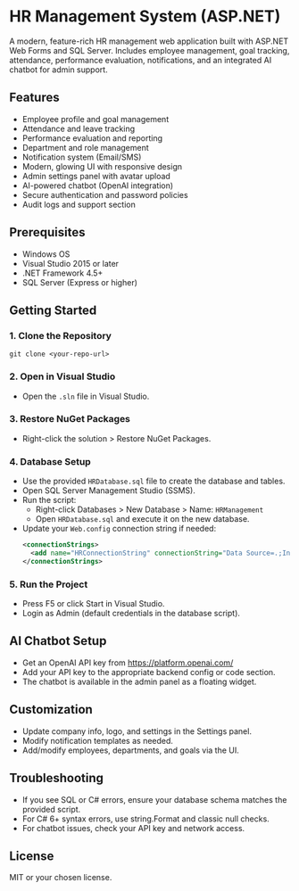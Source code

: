 # HR Management System (ASP.NET)

A modern, feature-rich HR management web application built with ASP.NET Web Forms and SQL Server. Includes employee management, goal tracking, attendance, performance evaluation, notifications, and an integrated AI chatbot for admin support.

## Features
- Employee profile and goal management
- Attendance and leave tracking
- Performance evaluation and reporting
- Department and role management
- Notification system (Email/SMS)
- Modern, glowing UI with responsive design
- Admin settings panel with avatar upload
- AI-powered chatbot (OpenAI integration)
- Secure authentication and password policies
- Audit logs and support section

## Prerequisites
- Windows OS
- Visual Studio 2015 or later
- .NET Framework 4.5+
- SQL Server (Express or higher)

## Getting Started

### 1. Clone the Repository
```
git clone <your-repo-url>
```

### 2. Open in Visual Studio
- Open the `.sln` file in Visual Studio.

### 3. Restore NuGet Packages
- Right-click the solution > Restore NuGet Packages.

### 4. Database Setup
- Use the provided `HRDatabase.sql` file to create the database and tables.
- Open SQL Server Management Studio (SSMS).
- Run the script:
  - Right-click Databases > New Database > Name: `HRManagement`
  - Open `HRDatabase.sql` and execute it on the new database.
- Update your `Web.config` connection string if needed:
  ```xml
  <connectionStrings>
    <add name="HRConnectionString" connectionString="Data Source=.;Initial Catalog=HRManagement;Integrated Security=True" providerName="System.Data.SqlClient" />
  </connectionStrings>
  ```

### 5. Run the Project
- Press F5 or click Start in Visual Studio.
- Login as Admin (default credentials in the database script).

## AI Chatbot Setup
- Get an OpenAI API key from https://platform.openai.com/
- Add your API key to the appropriate backend config or code section.
- The chatbot is available in the admin panel as a floating widget.

## Customization
- Update company info, logo, and settings in the Settings panel.
- Modify notification templates as needed.
- Add/modify employees, departments, and goals via the UI.

## Troubleshooting
- If you see SQL or C# errors, ensure your database schema matches the provided script.
- For C# 6+ syntax errors, use string.Format and classic null checks.
- For chatbot issues, check your API key and network access.

## License
MIT or your chosen license. 
